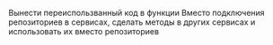 Вынести переиспользванный код в функции
Вместо подключения репозиториев в сервисах, сделать методы в других сервисах и использовать их вместо репозиториев
